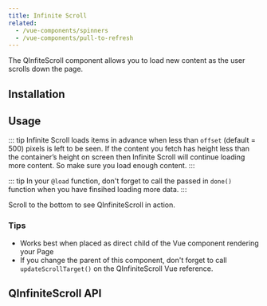 ```yaml
---
title: Infinite Scroll
related:
  - /vue-components/spinners
  - /vue-components/pull-to-refresh
---
```


The QInfiteScroll component allows you to load new content as the user scrolls down the page.

## Installation
<doc-installation components="QInfiniteScroll" />

## Usage

::: tip
Infinite Scroll loads items in advance when less than `offset` (default = 500) pixels is left to be seen. If the content you fetch has height less than the container’s height on screen then Infinite Scroll will continue loading more content. So make sure you load enough content.
:::

::: tip
In your `@load` function, don't forget to call the passed in `done()` function when you have finsihed loading more data.
:::

Scroll to the bottom to see QInfiniteScroll in action.

<doc-example title="Basic" file="QInfiniteScroll/Basic" scrollable />

### Tips
* Works best when placed as direct child of the Vue component rendering your Page
* If you change the parent of this component, don't forget to call `updateScrollTarget()` on the QInfiniteScroll Vue reference.

## QInfiniteScroll API
<doc-api file="QInfiniteScroll" />
